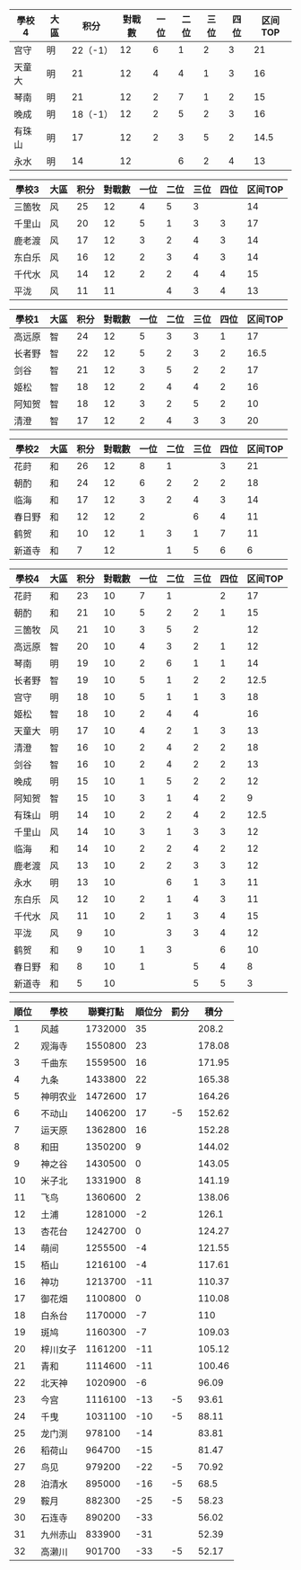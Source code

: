 | 學校4  | 大區 | 积分 | 對戰數 | 一位 | 二位 | 三位 | 四位 | 区间TOP |
| ------ | ---- | ---- | ------ | ---- | ---- | ---- | ---- | ------- |
| 宫守   | 明   | 22（-1）| 12     | 6    | 1    | 2    | 3    | 21      |
| 天童大 | 明   | 21   | 12     | 4    | 4    | 1    | 3    | 16      |
| 琴南   | 明   | 21   | 12     | 2    | 7    | 1    | 2    | 15      |
| 晚成   | 明   | 18（-1）| 12     | 2    | 5    | 2    | 3    | 16      |
| 有珠山 | 明   | 17   | 12     | 2    | 3    | 5    | 2    | 14.5    |
| 永水   | 明   | 14   | 12     |      | 6    | 2    | 4    | 13      |

| 學校3  | 大區 | 积分 | 對戰數 | 一位 | 二位 | 三位 | 四位 | 区间TOP |
| ------ | ---- | ---- | ------ | ---- | ---- | ---- | ---- | ------- |
| 三箇牧 | 风   | 25   | 12     | 4    | 5    | 3    |      | 14     |
| 千里山 | 风   | 20   | 12     | 5    | 1    | 3    | 3    | 17      |
| 鹿老渡 | 风   | 17   | 12     | 3    | 2    | 4    | 3    | 14      |
| 东白乐 | 风   | 16   | 12     | 2    | 3    | 4    | 3    | 14      |
| 千代水 | 风   | 14   | 12     | 2    | 2    | 4    | 4    | 15      |
| 平泷   | 风   | 11   | 11     |      | 4    | 3    | 4    | 13      |

| 學校1  | 大區 | 积分 | 對戰數 | 一位 | 二位 | 三位 | 四位 | 区间TOP |
| ------ | ---- | ---- | ------ | ---- | ---- | ---- | ---- | ------- |
| 高远原 | 智   | 24   | 12     | 5    | 3    | 3    | 1    | 17      |
| 长者野 | 智   | 22   | 12     | 5    | 2    | 3    | 2    | 16.5    |
| 剑谷   | 智   | 21   | 12     | 3    | 5    | 2    | 2    | 17      |
| 姬松   | 智   | 18   | 12     | 2    | 4    | 4    | 2    | 16      |
| 阿知贺 | 智   | 18   | 12     | 3    | 2    | 5    | 2    | 10      |
| 清澄   | 智   | 17   | 12     | 2    | 4    | 3    | 3    | 20      |

| 學校2  | 大區 | 积分 | 對戰數 | 一位 | 二位 | 三位 | 四位 | 区间TOP |
| ------ | ---- | ---- | ------ | ---- | ---- | ---- | ---- | ------- |
| 花莳   | 和   | 26   | 12     | 8    | 1    |      | 3    | 21      |
| 朝酌   | 和   | 24   | 12     | 6    | 2    | 2    | 2    | 18      |
| 临海   | 和   | 17   | 12     | 3    | 2    | 4    | 3    | 14      |
| 春日野 | 和   | 12   | 12     | 2    |      | 6    | 4    | 11      |
| 鹤贺   | 和   | 10   | 12     | 1    | 3    | 1    | 7    | 11      |
| 新道寺 | 和   | 7    | 12     |      | 1    | 5    | 6    | 6       |

| 學校4  | 大區 | 积分 | 對戰數 | 一位 | 二位 | 三位 | 四位 | 区间TOP |
| ------ | ---- | ---- | ------ | ---- | ---- | ---- | ---- | ------- |
| 花莳   | 和   | 23   | 10     | 7    | 1    |      | 2    | 17      |
| 朝酌   | 和   | 21   | 10     | 5    | 2    | 2    | 1    | 15      |
| 三箇牧 | 风   | 21   | 10     | 3    | 5    | 2    |      | 12      |
| 高远原 | 智   | 20   | 10     | 4    | 3    | 2    | 1    | 12      |
| 琴南   | 明   | 19   | 10     | 2    | 6    | 1    | 1    | 14      |
| 长者野 | 智   | 19   | 10     | 5    | 1    | 2    | 2    | 12.5    |
| 宫守   | 明   | 18   | 10     | 5    | 1    | 1    | 3    | 18      |
| 姬松   | 智   | 18   | 10     | 2    | 4    | 4    |      | 16      |
| 天童大 | 明   | 17   | 10     | 4    | 2    | 1    | 3    | 13      |
| 清澄   | 智   | 16   | 10     | 2    | 4    | 2    | 2    | 18      |
| 剑谷   | 智   | 16   | 10     | 2    | 4    | 2    | 2    | 13      |
| 晚成   | 明   | 15   | 10     | 1    | 5    | 2    | 2    | 12      |
| 阿知贺 | 智   | 15   | 10     | 3    | 1    | 4    | 2    | 9       |
| 有珠山 | 明   | 14   | 10     | 2    | 2    | 4    | 2    | 12.5    |
| 千里山 | 风   | 14   | 10     | 3    | 1    | 3    | 3    | 12      |
| 临海   | 和   | 14   | 10     | 2    | 2    | 4    | 2    | 12      |
| 鹿老渡 | 风   | 13   | 10     | 2    | 2    | 3    | 3    | 12      |
| 永水   | 明   | 13   | 10     |      | 6    | 1    | 3    | 11      |
| 东白乐 | 风   | 12   | 10     | 2    | 1    | 4    | 3    | 11      |
| 千代水 | 风   | 11   | 10     | 2    | 1    | 3    | 4    | 15      |
| 平泷   | 风   | 9    | 10     |      | 3    | 3    | 4    | 12      |
| 鹤贺   | 和   | 9    | 10     | 1    | 3    |      | 6    | 10      |
| 春日野 | 和   | 8    | 10     | 1    |      | 5    | 4    | 8       |
| 新道寺 | 和   | 5    | 10     |      |      | 5    | 5    | 3       |

順位|學校|聯賽打點|順位分|罰分|積分
-|-|-|-|-|-
1|风越|1732000|35||208.2
2|观海寺|1550800|23||178.08
3|千曲东|1559500|16||171.95
4|九条|1433800|22||165.38
5|神明农业|1472600|17||164.26
6|不动山|1406200|17|-5|152.62
7|运天原|1362800|16||152.28
8|和田|1350200|9||144.02
9|神之谷|1430500|0||143.05
10|米子北|1331900|8||141.19
11|飞鸟|1360600|2||138.06
12|土浦|1281000|-2||126.1
13|杏花台|1242700|0||124.27
14|萌间|1255500|-4||121.55
15|栢山|1216100|-4||117.61
16|神功|1213700|-11||110.37
17|御花畑|1100800|0||110.08
18|白糸台|1170000|-7||110
19|斑鸠|1160300|-7||109.03
20|梓川女子|1161200|-11||105.12
21|青和|1114600|-11||100.46
22|北天神|1020900|-6||96.09
23|今宫|1116100|-13|-5|93.61
24|千曳|1031100|-10|-5|88.11
25|龙门渕|978100|-14||83.81
26|稻荷山|964700|-15||81.47
27|鸟见|979200|-22|-5|70.92
28|泊清水|895000|-16|-5|68.5
29|鞍月|882300|-25|-5|58.23
30|石连寺|890200|-33||56.02
31|九州赤山|833900|-31||52.39
32|高濑川|901700|-33|-5|52.17
